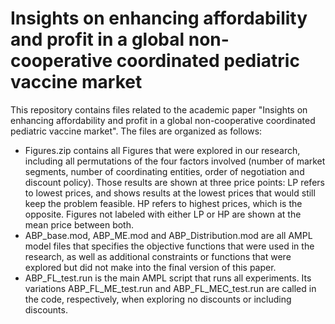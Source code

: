# Insights on enhancing affordability and profit in a global non-cooperative coordinated pediatric vaccine market

This repository contains files related to the academic paper "Insights on enhancing affordability and profit in a global non-cooperative coordinated pediatric vaccine market".
The files are organized as follows:

- Figures.zip contains all Figures that were explored in our research, including all permutations of the four factors involved (number of market segments, number of coordinating entities, order of negotiation and discount policy). Those results are shown at three price points: LP refers to lowest prices, and shows results at the lowest prices that would still keep the problem feasible. HP refers to highest prices, which is the opposite. Figures not labeled with either LP or HP are shown at the mean price between both.
- ABP_base.mod, ABP_ME.mod and ABP_Distribution.mod are all AMPL model files that specifies the objective functions that were used in the research, as well as additional constraints or functions that were explored but did not make into the final version of this paper.
- ABP_FL_test.run is the main AMPL script that runs all experiments. Its variations ABP_FL_ME_test.run and ABP_FL_MEC_test.run are called in the code, respectively, when exploring no discounts or including discounts.
